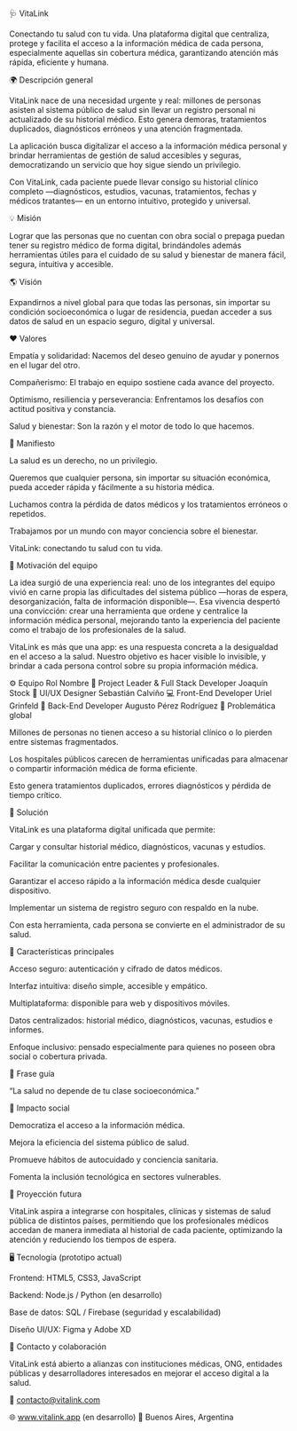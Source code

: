 🩺 VitaLink

Conectando tu salud con tu vida.
Una plataforma digital que centraliza, protege y facilita el acceso a la información médica de cada persona, especialmente aquellas sin cobertura médica, garantizando atención más rápida, eficiente y humana.

🌍 Descripción general

VitaLink nace de una necesidad urgente y real: millones de personas asisten al sistema público de salud sin llevar un registro personal ni actualizado de su historial médico. Esto genera demoras, tratamientos duplicados, diagnósticos erróneos y una atención fragmentada.

La aplicación busca digitalizar el acceso a la información médica personal y brindar herramientas de gestión de salud accesibles y seguras, democratizando un servicio que hoy sigue siendo un privilegio.

Con VitaLink, cada paciente puede llevar consigo su historial clínico completo —diagnósticos, estudios, vacunas, tratamientos, fechas y médicos tratantes— en un entorno intuitivo, protegido y universal.

💡 Misión

Lograr que las personas que no cuentan con obra social o prepaga puedan tener su registro médico de forma digital, brindándoles además herramientas útiles para el cuidado de su salud y bienestar de manera fácil, segura, intuitiva y accesible.

🌎 Visión

Expandirnos a nivel global para que todas las personas, sin importar su condición socioeconómica o lugar de residencia, puedan acceder a sus datos de salud en un espacio seguro, digital y universal.

❤️ Valores

Empatía y solidaridad: Nacemos del deseo genuino de ayudar y ponernos en el lugar del otro.

Compañerismo: El trabajo en equipo sostiene cada avance del proyecto.

Optimismo, resiliencia y perseverancia: Enfrentamos los desafíos con actitud positiva y constancia.

Salud y bienestar: Son la razón y el motor de todo lo que hacemos.

📜 Manifiesto

La salud es un derecho, no un privilegio.

Queremos que cualquier persona, sin importar su situación económica, pueda acceder rápida y fácilmente a su historia médica.

Luchamos contra la pérdida de datos médicos y los tratamientos erróneos o repetidos.

Trabajamos por un mundo con mayor conciencia sobre el bienestar.

VitaLink: conectando tu salud con tu vida.

🚀 Motivación del equipo

La idea surgió de una experiencia real: uno de los integrantes del equipo vivió en carne propia las dificultades del sistema público —horas de espera, desorganización, falta de información disponible—. Esa vivencia despertó una convicción: crear una herramienta que ordene y centralice la información médica personal, mejorando tanto la experiencia del paciente como el trabajo de los profesionales de la salud.

VitaLink es más que una app: es una respuesta concreta a la desigualdad en el acceso a la salud.
Nuestro objetivo es hacer visible lo invisible, y brindar a cada persona control sobre su propia información médica.

⚙️ Equipo
Rol	Nombre
🧭 Project Leader & Full Stack Developer	Joaquín Stock
🎨 UI/UX Designer	Sebastián Calviño
💻 Front-End Developer	Uriel Grinfeld
🧠 Back-End Developer	Augusto Pérez Rodríguez
🧩 Problemática global

Millones de personas no tienen acceso a su historial clínico o lo pierden entre sistemas fragmentados.

Los hospitales públicos carecen de herramientas unificadas para almacenar o compartir información médica de forma eficiente.

Esto genera tratamientos duplicados, errores diagnósticos y pérdida de tiempo crítico.

🧠 Solución

VitaLink es una plataforma digital unificada que permite:

Cargar y consultar historial médico, diagnósticos, vacunas y estudios.

Facilitar la comunicación entre pacientes y profesionales.

Garantizar el acceso rápido a la información médica desde cualquier dispositivo.

Implementar un sistema de registro seguro con respaldo en la nube.

Con esta herramienta, cada persona se convierte en el administrador de su salud.

🔐 Características principales

Acceso seguro: autenticación y cifrado de datos médicos.

Interfaz intuitiva: diseño simple, accesible y empático.

Multiplataforma: disponible para web y dispositivos móviles.

Datos centralizados: historial médico, diagnósticos, vacunas, estudios e informes.

Enfoque inclusivo: pensado especialmente para quienes no poseen obra social o cobertura privada.

💬 Frase guía

“La salud no depende de tu clase socioeconómica.”

🌱 Impacto social

Democratiza el acceso a la información médica.

Mejora la eficiencia del sistema público de salud.

Promueve hábitos de autocuidado y conciencia sanitaria.

Fomenta la inclusión tecnológica en sectores vulnerables.

🧭 Proyección futura

VitaLink aspira a integrarse con hospitales, clínicas y sistemas de salud pública de distintos países, permitiendo que los profesionales médicos accedan de manera inmediata al historial de cada paciente, optimizando la atención y reduciendo los tiempos de espera.

🖥️ Tecnología (prototipo actual)

Frontend: HTML5, CSS3, JavaScript

Backend: Node.js / Python (en desarrollo)

Base de datos: SQL / Firebase (seguridad y escalabilidad)

Diseño UI/UX: Figma y Adobe XD

🤝 Contacto y colaboración

VitaLink está abierto a alianzas con instituciones médicas, ONG, entidades públicas y desarrolladores interesados en mejorar el acceso digital a la salud.

📧 contacto@vitalink.com

🌐 www.vitalink.app
 (en desarrollo)
🏢 Buenos Aires, Argentina
